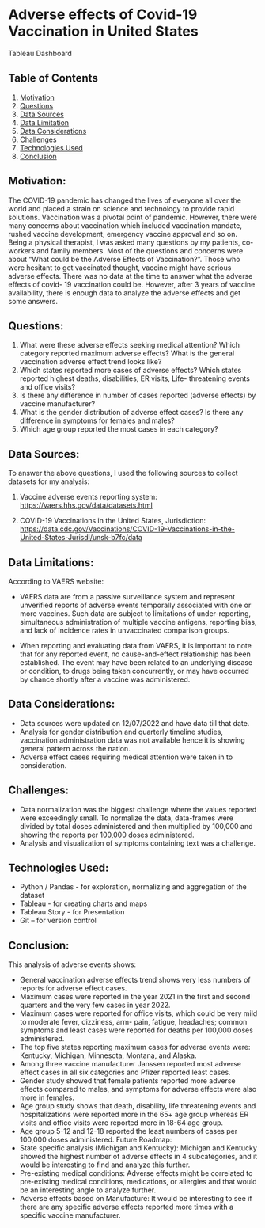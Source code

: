 # Adverse effects of Covid-19 Vaccination in United States #

Tableau Dashboard

## Table of Contents

 1. [Motivation](#1motivation)
 2. [Questions](#2questions)
 3. [Data Sources](#3datasources)
 4. [Data Limitation](#4datalimitation)
 5. [Data Considerations](#5dataconsiderations)
 6. [Challenges](#6challenges)
 7. [Technologies Used](#7technologiesused)
 8. [Conclusion](#8conclusion)

## <a name="1motivation"></a> Motivation:

The COVID-19 pandemic has changed the lives of everyone all over the world and placed a strain on science and technology to provide rapid solutions. Vaccination was a pivotal point of pandemic. However, there were many concerns about vaccination which included vaccination mandate, rushed vaccine development, emergency vaccine approval and so on. Being a physical therapist, I was asked many questions by my patients, co-workers and family members. Most of the questions and concerns were about “What could be the Adverse Effects of Vaccination?”. Those who were hesitant to get vaccinated thought, vaccine might have serious adverse effects. There was no data at the time to answer what the adverse effects of covid- 19 vaccination could be. However, after 3 years of vaccine availability, there is enough data to analyze the adverse effects and get some answers.


## <a name="2questions"></a> Questions:

1.	What were these adverse effects seeking medical attention? Which category reported maximum adverse effects? What is the general vaccination adverse effect trend looks like?
2.	Which states reported more cases of adverse effects? Which states reported highest deaths, disabilities, ER visits, Life- threatening events and office visits?
3.	Is there any difference in number of cases reported (adverse effects) by vaccine manufacturer? 
4.	What is the gender distribution of adverse effect cases? Is there any difference in symptoms for females and males?
5.	Which age group reported the most cases in each category? 

## <a name="3datasources"></a> Data Sources:

To answer the above questions, I used the following sources to collect datasets for my analysis:
1.	Vaccine adverse events reporting system:
https://vaers.hhs.gov/data/datasets.html

2.	COVID-19 Vaccinations in the United States, Jurisdiction:
https://data.cdc.gov/Vaccinations/COVID-19-Vaccinations-in-the-United-States-Jurisdi/unsk-b7fc/data

## <a name="4datalimitation"></a> Data Limitations:

According to VAERS website:
* VAERS data are from a passive surveillance system and represent unverified reports of adverse events temporally associated with one or more vaccines. Such data are subject to limitations of under-reporting, simultaneous administration of multiple vaccine antigens, reporting bias, and lack of incidence rates in unvaccinated comparison groups.

* When reporting and evaluating data from VAERS, it is important to note that for any reported event, no cause-and-effect relationship has been established. The event may have been related to an underlying disease or condition, to drugs being taken concurrently, or may have occurred by chance shortly after a vaccine was administered.

## <a name="5dataconsiderations"></a> Data Considerations:

* Data sources were updated on 12/07/2022 and have data till that date. 
* Analysis for gender distribution and quarterly timeline studies, vaccination administration data was not available hence it is showing general pattern across the nation. 
*	Adverse effect cases requiring medical attention were taken in to consideration.

## <a name="6challenges"></a>Challenges:

*	Data normalization was the biggest challenge where the values reported were exceedingly small. To normalize the data, data-frames were divided by total    doses administered and then multiplied by 100,000 and showing the reports per 100,000 doses administered.
*	Analysis and visualization of symptoms containing text was a challenge.

## <a name="7technologiesused"></a>Technologies Used:

*	Python / Pandas - for exploration, normalizing and aggregation of the dataset
*	Tableau - for creating charts and maps
*	Tableau Story - for Presentation 
*	Git – for version control

## <a name="8conclusion"></a>Conclusion:

This analysis of adverse events shows:
*	General vaccination adverse effects trend shows very less numbers of reports for adverse effect cases.
*	Maximum cases were reported in the year 2021 in the first and second quarters and the very few cases in year 2022.
* Maximum cases were reported for office visits, which could be very mild to moderate fever, dizziness, arm- pain, fatigue, headaches; common symptoms and least cases were reported for deaths per 100,000 doses administered.
*	The top five states reporting maximum cases for adverse events were: Kentucky, Michigan, Minnesota, Montana, and Alaska.
*	Among three vaccine manufacturer Janssen reported most adverse effect cases in all six categories and Pfizer reported least cases.
*	Gender study showed that female patients reported more adverse effects compared to males, and symptoms for adverse effects were also more in females.
*	Age group study shows that death, disability, life threatening events and hospitalizations were reported more in the 65+ age group whereas ER visits and office visits were reported more in 18-64 age group.
*	Age group 5-12 and 12-18 reported the least numbers of cases per 100,000 doses administered.
Future Roadmap:
*	State specific analysis (Michigan and Kentucky): Michigan and Kentucky showed the highest number of adverse effects in 4 subcategories, and it would be interesting to find and analyze this further.
*	Pre-existing medical conditions: Adverse effects might be correlated to pre-existing medical conditions, medications, or allergies and that would be an interesting angle to analyze further.
*	Adverse effects based on Manufacture: It would be interesting to see if there are any specific adverse effects reported more times with a specific vaccine manufacturer.

 




